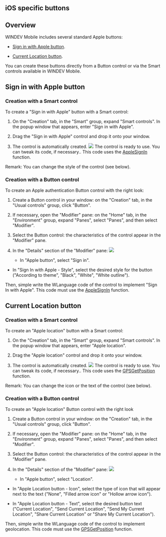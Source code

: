 
## iOS specific buttons
			

<a name="NOTE1"></a>
<a name="NOTE1_1"></a>


## Overview
<a name="overview_ELTTEXTE000171"></a>
WINDEV Mobile includes several standard Apple buttons: 

- [Sign in with Apple button](#NOTE2_1).

- [Current Location button](#NOTE3_1).




You can create these buttons directly from a Button control or via the Smart controls available in WINDEV Mobile. 

<a name="NOTE2"></a>
<a name="NOTE2_1"></a>


## Sign in with Apple button
<a name="sign_with_apple_button_ELTTEXTE000195"></a>


### Creation with a Smart control
<a name="creation_with_smart_control_ELTPARAGRAPHE000025"></a>

To create a "Sign in with Apple" button with a Smart control: 

1. On the "Creation" tab, in the "Smart" group, expand "Smart controls". In the popup window that appears, enter "Sign in with Apple". 

2. Drag the "Sign in with Apple" control and drop it onto your window.

3. The control is automatically created. ![](https://doc.pcsoft.fr/en-US/images/image.awp?langid=3&name=Boutons_specifiques_ios%20-%20HC%20N%B0001.gif)
The control is ready to use. You can tweak its code, if necessary.. This code uses the [AppleSignIn](../WDLang3/1000025404.md) function. 




Remark: You can change the style of the control (see below). 


### Creation with a Button control
<a name="creation_with_button_control_ELTPARAGRAPHE000053"></a>

To create an Apple authentication Button control with the right look: 

1. Create a Button control in your window: on the "Creation" tab, in the "Usual controls" group, click "Button". 

2. If necessary, open the "Modifier" pane: on the "Home" tab, in the "Environment" group, expand "Panes", select "Panes", and then select "Modifier". 

3. Select the Button control: the characteristics of the control appear in the "Modifier" pane. 

4. In the "Details" section of the "Modifier" pane: 
![](https://doc.pcsoft.fr/en-US/images/image.awp?langid=3&name=Boutons_specifiques_ios%20-%20HC%20N%B0002.gif)


	- In "Apple button", select "Sign in".

- In "Sign In with Apple - Style", select the desired style for the button ("According to theme", "Black", "White", "White outline").  




Then, simple write the WLanguage code of the control to implement "Sign In with Apple". 
This code must use the [AppleSignIn](../WDLang3/1000025404.md) function.

<a name="NOTE3"></a>
<a name="NOTE3_1"></a>


## Current Location button
<a name="current_location_button_ELTTEXTE000262"></a>


### Creation with a Smart control
<a name="creation_with_smart_control_ELTPARAGRAPHE000067"></a>

To create an "Apple location" button with a Smart control: 

1. On the "Creation" tab, in the "Smart" group, expand "Smart controls". In the popup window that appears, enter "Apple location". 

2. Drag the "Apple location" control and drop it onto your window.

3. The control is automatically created. ![](https://doc.pcsoft.fr/en-US/images/image.awp?langid=3&name=Boutons_specifiques_ios%20-%20HC%20N%B0002%201.gif)
The control is ready to use. You can tweak its code, if necessary.. This code uses the [GPSGetPosition](../WDLang3/1000019205.md) function. 




Remark: You can change the icon or the text of the control (see below). 


### Creation with a Button control
<a name="creation_with_button_control_ELTPARAGRAPHE000095"></a>

To create an "Apple location" Button control with the right look

1. Create a Button control in your window: on the "Creation" tab, in the "Usual controls" group, click "Button".

2. If necessary, open the "Modifier" pane: on the "Home" tab, in the "Environment" group, expand "Panes", select "Panes", and then select "Modifier".

3. Select the Button control: the characteristics of the control appear in the "Modifier" pane.

4. In the "Details" section of the "Modifier" pane: 
![](https://doc.pcsoft.fr/en-US/images/image.awp?langid=3&name=Boutons_specifiques_ios%20-%20HC%20N%B0003.gif)


	- In "Apple button", select "Location".

- In "Apple Location button - Icon", select the type of icon that will appear next to the text ("None", "Filled arrow icon" or "Hollow arrow icon").

- In "Apple Location button - Text", select the desired button text ("Current Location", "Send Current Location", "Send My Current Location", "Share Current Location" or "Share My Current Location").


Then, simple write the WLanguage code of the control to implement geolocation. This code must use the [GPSGetPosition](../WDLang3/1000019205.md) function.


